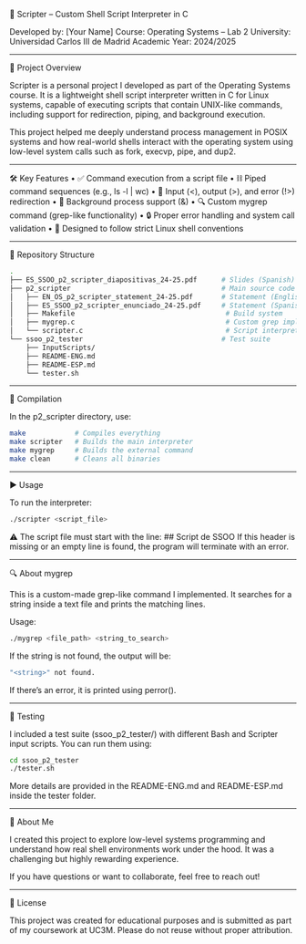 🐚 Scripter – Custom Shell Script Interpreter in C

Developed by: [Your Name]
Course: Operating Systems – Lab 2
University: Universidad Carlos III de Madrid
Academic Year: 2024/2025

---

📌 Project Overview

Scripter is a personal project I developed as part of the Operating Systems course. It is a lightweight shell script interpreter written in C for Linux systems, capable of executing scripts that contain UNIX-like commands, including support for redirection, piping, and background execution.

This project helped me deeply understand process management in POSIX systems and how real-world shells interact with the operating system using low-level system calls such as fork, execvp, pipe, and dup2.

---

🛠️ Key Features
	•	✅ Command execution from a script file
	•	⛓️ Piped command sequences (e.g., ls -l | wc)
	•	📁 Input (<), output (>), and error (!>) redirection
	•	🧵 Background process support (&)
	•	🔍 Custom mygrep command (grep-like functionality)
	•	🔒 Proper error handling and system call validation
	•	📜 Designed to follow strict Linux shell conventions

---

📁 Repository Structure

```bash
.
├── ES_SSOO_p2_scripter_diapositivas_24-25.pdf      # Slides (Spanish)
├── p2_scripter                                     # Main source code
│   ├── EN_OS_p2_scripter_statement_24-25.pdf       # Statement (English)
│   ├── ES_SSOO_p2_scripter_enunciado_24-25.pdf     # Statement (Spanish)
│   ├── Makefile                                     # Build system
│   ├── mygrep.c                                     # Custom grep implementation
│   └── scripter.c                                   # Script interpreter
└── ssoo_p2_tester                                  # Test suite
    ├── InputScripts/
    ├── README-ENG.md
    ├── README-ESP.md
    └── tester.sh
```
---
🚀 Compilation

In the p2_scripter directory, use:
```bash
make            # Compiles everything
make scripter   # Builds the main interpreter
make mygrep     # Builds the external command
make clean      # Cleans all binaries
```
---

▶️ Usage

To run the interpreter:
```bash
./scripter <script_file>
```
⚠️ The script file must start with the line: ## Script de SSOO
If this header is missing or an empty line is found, the program will terminate with an error.

---
🔍 About mygrep

This is a custom-made grep-like command I implemented. It searches for a string inside a text file and prints the matching lines.

Usage:
```bash
./mygrep <file_path> <string_to_search>
```
If the string is not found, the output will be:
```bash
"<string>" not found.
```
If there’s an error, it is printed using perror().

---
🧪 Testing

I included a test suite (ssoo_p2_tester/) with different Bash and Scripter input scripts. You can run them using:
```bash
cd ssoo_p2_tester
./tester.sh
```
More details are provided in the README-ENG.md and README-ESP.md inside the tester folder.

---
💬 About Me

I created this project to explore low-level systems programming and understand how real shell environments work under the hood. It was a challenging but highly rewarding experience.

If you have questions or want to collaborate, feel free to reach out!

---
📄 License

This project was created for educational purposes and is submitted as part of my coursework at UC3M. Please do not reuse without proper attribution.







